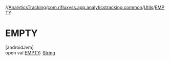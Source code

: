 //[AnalyticsTracking](../../../index.md)/[com.rifluxyss.app.analyticstracking.common](../index.md)/[Utils](index.md)/[EMPTY](-e-m-p-t-y.md)

# EMPTY

[androidJvm]\
open val [EMPTY](-e-m-p-t-y.md): [String](https://developer.android.com/reference/kotlin/java/lang/String.html)
